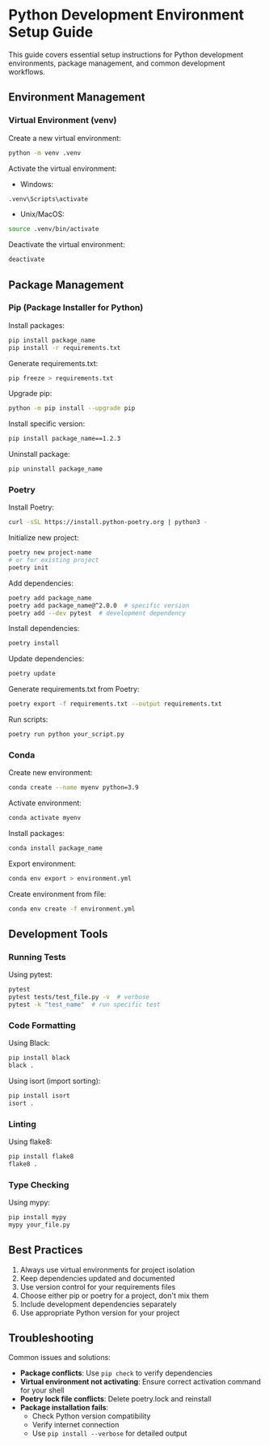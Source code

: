 # Python Development Environment Setup Guide

This guide covers essential setup instructions for Python development environments, package management, and common development workflows.

## Environment Management

### Virtual Environment (venv)

Create a new virtual environment:
```bash
python -m venv .venv
```

Activate the virtual environment:
- Windows:
```bash
.venv\Scripts\activate
```
- Unix/MacOS:
```bash
source .venv/bin/activate
```

Deactivate the virtual environment:
```bash
deactivate
```

## Package Management

### Pip (Package Installer for Python)

Install packages:
```bash
pip install package_name
pip install -r requirements.txt
```

Generate requirements.txt:
```bash
pip freeze > requirements.txt
```

Upgrade pip:
```bash
python -m pip install --upgrade pip
```

Install specific version:
```bash
pip install package_name==1.2.3
```

Uninstall package:
```bash
pip uninstall package_name
```

### Poetry

Install Poetry:
```bash
curl -sSL https://install.python-poetry.org | python3 -
```

Initialize new project:
```bash
poetry new project-name
# or for existing project
poetry init
```

Add dependencies:
```bash
poetry add package_name
poetry add package_name@^2.0.0  # specific version
poetry add --dev pytest  # development dependency
```

Install dependencies:
```bash
poetry install
```

Update dependencies:
```bash
poetry update
```

Generate requirements.txt from Poetry:
```bash
poetry export -f requirements.txt --output requirements.txt
```

Run scripts:
```bash
poetry run python your_script.py
```

### Conda

Create new environment:
```bash
conda create --name myenv python=3.9
```

Activate environment:
```bash
conda activate myenv
```

Install packages:
```bash
conda install package_name
```

Export environment:
```bash
conda env export > environment.yml
```

Create environment from file:
```bash
conda env create -f environment.yml
```

## Development Tools

### Running Tests

Using pytest:
```bash
pytest
pytest tests/test_file.py -v  # verbose
pytest -k "test_name"  # run specific test
```

### Code Formatting

Using Black:
```bash
pip install black
black .
```

Using isort (import sorting):
```bash
pip install isort
isort .
```

### Linting

Using flake8:
```bash
pip install flake8
flake8 .
```

### Type Checking

Using mypy:
```bash
pip install mypy
mypy your_file.py
```

## Best Practices

1. Always use virtual environments for project isolation
2. Keep dependencies updated and documented
3. Use version control for your requirements files
4. Choose either pip or poetry for a project, don't mix them
5. Include development dependencies separately
6. Use appropriate Python version for your project

## Troubleshooting

Common issues and solutions:

- **Package conflicts**: Use `pip check` to verify dependencies
- **Virtual environment not activating**: Ensure correct activation command for your shell
- **Poetry lock file conflicts**: Delete poetry.lock and reinstall
- **Package installation fails**: 
  - Check Python version compatibility
  - Verify internet connection
  - Use `pip install --verbose` for detailed output